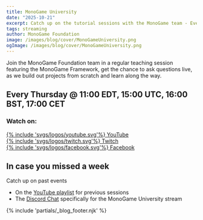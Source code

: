 ```yaml
---
title: MonoGame University
date: "2025-10-21"
excerpt: Catch up on the tutorial sessions with the MonoGame team - Every Thursday 15:00 UTC
tags: streaming
author: MonoGame Foundation
image: /images/blog/cover/MonoGameUniversity.png
ogImage: /images/blog/cover/MonoGameUniversity.png
---
```


Join the MonoGame Foundation team in a regular teaching session featuring the MonoGame Framework, get the chance to ask questions live, as we build out projects from scratch and learn along the way.

## Every Thursday @ 11:00 EDT, 15:00 UTC, 16:00 BST, 17:00 CET

### Watch on:

<div class="row justify-content-center">
    <div class="col-md-auto mb-2 mx-4">
        <a class="btn mg-patreon-button px-4" type="button" href="https://www.youtube.com/@MonoGame/streams" target="_blank">
                {% include 'svgs/logos/youtube.svg'%} YouTube
        </a>
    </div>
    <div class="col-md-auto mb-2 mx-4">
        <a class="btn mg-patreon-button px-4" type="button" href="https://www.twitch.tv/monogame" target="_blank">
                {% include 'svgs/logos/twitch.svg'%} Twitch
        </a>
    </div>
    <div class="col-md-auto mb-2 mx-4">
        <a class="btn mg-patreon-button px-4" type="button" href="https://www.facebook.com/monogamecommunity/live_videos" target="_blank">
                {% include 'svgs/logos/facebook.svg'%} Facebook
        </a>
    </div>
</div>

## In case you missed a week

Catch up on past events

- On the [YouTube playlist](https://www.youtube.com/playlist?list=PLTWJSIs82sS3w2BFWkQ97GROGVxuG8JHj) for previous sessions
- The [Discord Chat](https://discord.com/channels/355231098122272778/1428296854059356201) specifically for the MonoGame University stream

{% include 'partials/_blog_footer.njk' %}
